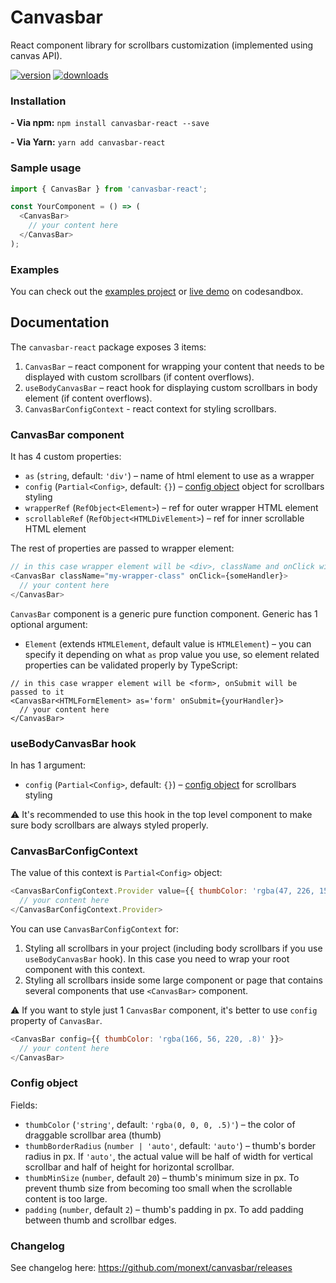 # Canvasbar
React component library for scrollbars customization (implemented using canvas API).

[![version](https://img.shields.io/npm/v/canvasbar-react.svg?style=flat-square)](http://npm.im/canvasbar-react)
[![downloads](https://img.shields.io/npm/dm/canvasbar-react.svg?style=flat-square)](http://npm-stat.com/charts.html?package=canvasbar-react&from=2021-12-01)

### Installation

**- Via npm:**
`npm install canvasbar-react --save`

**- Via Yarn:**
`yarn add canvasbar-react`

### Sample usage

```js
import { CanvasBar } from 'canvasbar-react';

const YourComponent = () => (
  <CanvasBar>
    // your content here
  </CanvasBar>
);
```

### Examples

You can check out the [examples project](https://github.com/monext/canvasbar/blob/main/examples/src/App.tsx) or [live demo](https://pj2m4.csb.app/) on codesandbox.

## Documentation

The `canvasbar-react` package exposes 3 items:
1. `CanvasBar` – react component for wrapping your content that needs to be displayed with custom scrollbars (if content overflows).
2. `useBodyCanvasBar` – react hook for displaying custom scrollbars in body element (if content overflows).
3. `CanvasBarConfigContext` - react context for styling scrollbars.

### CanvasBar component

It has 4 custom properties:
- `as` (`string`, default: `'div'`) – name of html element to use as a wrapper
- `config` (`Partial<Config>`, default: `{}`) – [config object](#config-object) object for scrollbars styling
- `wrapperRef` (`RefObject<Element>`) – ref for outer wrapper HTML element
- `scrollableRef` (`RefObject<HTMLDivElement>`) – ref for inner scrollable HTML element

The rest of properties are passed to wrapper element:

```js
// in this case wrapper element will be <div>, className and onClick will be passed to it
<CanvasBar className="my-wrapper-class" onClick={someHandler}>
  // your content here
</CanvasBar>
```

`CanvasBar` component is a generic pure function component. Generic has 1 optional argument:
- `Element` (extends `HTMLElement`, default value is `HTMLElement`) – you can specify it depending on what `as` prop value you use, so element related properties can be validated properly by TypeScript:

```tsx
// in this case wrapper element will be <form>, onSubmit will be passed to it
<CanvasBar<HTMLFormElement> as='form' onSubmit={yourHandler}>
  // your content here
</CanvasBar>
```

### useBodyCanvasBar hook

In has 1 argument:
- `config` (`Partial<Config>`, default: `{}`) – [config object](#config-object) for scrollbars styling

⚠️ It's recommended to use this hook in the top level component to make sure body scrollbars are always styled properly.

### CanvasBarConfigContext

The value of this context is `Partial<Config>` object:

```js
<CanvasBarConfigContext.Provider value={{ thumbColor: 'rgba(47, 226, 158, .8)' }}>
  // your content here
</CanvasBarConfigContext.Provider>
```

You can use `CanvasBarConfigContext` for:
1. Styling all scrollbars in your project (including body scrollbars if you use `useBodyCanvasBar` hook). In this case you need to wrap your root component with this context.
2. Styling all scrollbars inside some large component or page that contains several components that use `<CanvasBar>` component.

⚠️ If you want to style just 1 `CanvasBar` component, it's better to use `config` property of `CanvasBar`.

```js
<CanvasBar config={{ thumbColor: 'rgba(166, 56, 220, .8)' }}>
  // your content here
</CanvasBar>
```

### Config object

Fields:
- `thumbColor` (`'string'`, default: `'rgba(0, 0, 0, .5)'`) – the color of draggable scrollbar area (thumb)
- `thumbBorderRadius` (`number | 'auto'`, default: `'auto'`) – thumb's border radius in px. If `'auto'`, the actual value will be half of width for vertical scrollbar and half of height for horizontal scrollbar.
- `thumbMinSize` (`number`, default `20`) – thumb's minimum size in px. To prevent thumb size from becoming too small when the scrollable content is too large.
- `padding` (`number`, default `2`) – thumb's padding in px. To add padding between thumb and scrollbar edges. 

### Changelog

See changelog here: https://github.com/monext/canvasbar/releases
